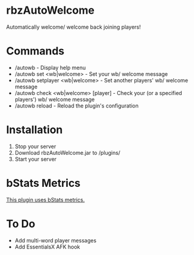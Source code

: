 # rbzAutoWelcome

Automatically welcome/ welcome back joining players!

# Commands
* /autowb - Display help menu
* /autowb set <wb|welcome> <message> - Set your wb/ welcome message
* /autowb setplayer <wb|welcome> <player> <message> - Set another players' wb/ welcome message
* /autowb check <wb|welcome> [player] - Check your (or a specified players') wb/ welcome message
* /autowb reload - Reload the plugin's configuration

# Installation
1. Stop your server
2. Download rbzAutoWelcome.jar to /plugins/
3. Start your server

# bStats Metrics
[This plugin uses bStats metrics.](https://bstats.org/plugin/bukkit/rbzAutoWelcome/9814)

# To Do
* Add multi-word player messages
* Add EssentialsX AFK hook